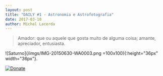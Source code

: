 ```yaml
---
layout: post
title: "DAILY #1 - Astronomia e Astrofotografia"
date: 2017-03-10
author: Michel Lacerda
---
```



> Amador: que ou aquele que gosta muito de alguma coisa; amante, apreciador, entusiasta.


![Saturno](/imgs/IMG-20150630-WA0003.png =100x100){:height="36px" width="36px"}.
    
[![Donate](https://img.shields.io/badge/Donate-PayPal-green.svg)](https://www.paypal.com/cgi-bin/webscr?cmd=_donations&business=N4HRQGSFMN8HJ&lc=BR&item_name=Michel%20Lacerda&item_number=docao_astronomia_wiki&currency_code=BRL&bn=PP%2dDonationsBF%3aDonate%2dPayPal%2dgreen%2esvg%3aNonHosted)
